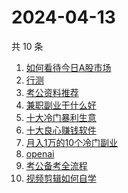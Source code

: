 # 2024-04-13

共 10 条

<!-- BEGIN ZHIHUSEARCH -->
<!-- 最后更新时间 Sat Apr 13 2024 21:10:16 GMT+0800 (China Standard Time) -->
1. [如何看待今日A股市场](https://www.zhihu.com/search?q=如何看待今日A股市场)
1. [行测](https://www.zhihu.com/search?q=行测)
1. [考公资料推荐](https://www.zhihu.com/search?q=考公资料推荐)
1. [兼职副业干什么好](https://www.zhihu.com/search?q=兼职副业干什么好)
1. [十大冷门暴利生意](https://www.zhihu.com/search?q=十大冷门暴利生意)
1. [十大良心赚钱软件](https://www.zhihu.com/search?q=十大良心赚钱软件)
1. [月入1万的10个冷门副业](https://www.zhihu.com/search?q=月入1万的10个冷门副业)
1. [openai](https://www.zhihu.com/search?q=openai)
1. [考公备考全流程](https://www.zhihu.com/search?q=考公备考全流程)
1. [视频剪辑如何自学](https://www.zhihu.com/search?q=视频剪辑如何自学)
<!-- END ZHIHUSEARCH -->
